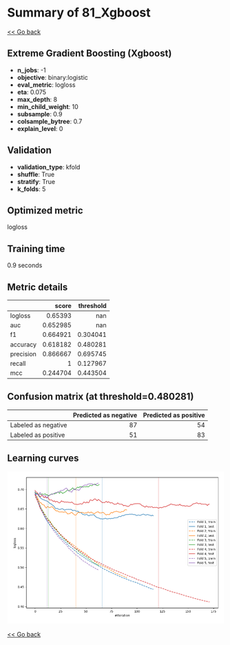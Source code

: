 # Summary of 81_Xgboost

[<< Go back](../README.md)


## Extreme Gradient Boosting (Xgboost)
- **n_jobs**: -1
- **objective**: binary:logistic
- **eval_metric**: logloss
- **eta**: 0.075
- **max_depth**: 8
- **min_child_weight**: 10
- **subsample**: 0.9
- **colsample_bytree**: 0.7
- **explain_level**: 0

## Validation
 - **validation_type**: kfold
 - **shuffle**: True
 - **stratify**: True
 - **k_folds**: 5

## Optimized metric
logloss

## Training time

0.9 seconds

## Metric details
|           |    score |   threshold |
|:----------|---------:|------------:|
| logloss   | 0.65393  |  nan        |
| auc       | 0.652985 |  nan        |
| f1        | 0.664921 |    0.304041 |
| accuracy  | 0.618182 |    0.480281 |
| precision | 0.866667 |    0.695745 |
| recall    | 1        |    0.127967 |
| mcc       | 0.244704 |    0.443504 |


## Confusion matrix (at threshold=0.480281)
|                     |   Predicted as negative |   Predicted as positive |
|:--------------------|------------------------:|------------------------:|
| Labeled as negative |                      87 |                      54 |
| Labeled as positive |                      51 |                      83 |

## Learning curves
![Learning curves](learning_curves.png)

[<< Go back](../README.md)
